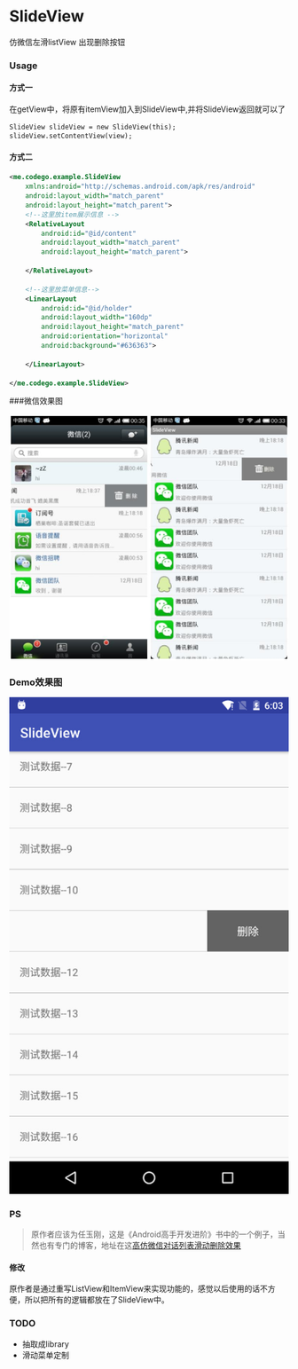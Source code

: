# SlideView
仿微信左滑listView 出现删除按钮

### Usage

#### 方式一

在getView中，将原有itemView加入到SlideView中,并将SlideView返回就可以了
```
SlideView slideView = new SlideView(this);
slideView.setContentView(view);
```

#### 方式二

``` xml
<me.codego.example.SlideView
    xmlns:android="http://schemas.android.com/apk/res/android"
    android:layout_width="match_parent"
    android:layout_height="match_parent">
	<!--这里放item展示信息 -->
    <RelativeLayout
        android:id="@id/content"
        android:layout_width="match_parent"
        android:layout_height="match_parent">

    </RelativeLayout>
  
	<!--这里放菜单信息-->
    <LinearLayout
        android:id="@id/holder"
        android:layout_width="160dp"
        android:layout_height="match_parent"
        android:orientation="horizontal"
        android:background="#636363">

    </LinearLayout>

</me.codego.example.SlideView>
```

###微信效果图

![](image/display-1.jpg)
### Demo效果图
![](image/display-2.jpg)

### PS

> 原作者应该为任玉刚，这是《Android高手开发进阶》书中的一个例子，当然也有专门的博客，地址在这[高仿微信对话列表滑动删除效果](http://blog.csdn.net/singwhatiwanna/article/details/17515543)

#### 修改

原作者是通过重写ListView和ItemView来实现功能的，感觉以后使用的话不方便，所以把所有的逻辑都放在了SlideView中。

### TODO

- 抽取成library
- 滑动菜单定制
